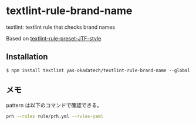 # textlint-rule-brand-name
textlint: textlint rule that checks brand names

Based on [textlint-rule-preset-JTF-style](https://github.com/textlint-ja/textlint-rule-preset-JTF-style)

## Installation

```
$ npm install textlint yas-okadatech/textlint-rule-brand-name --global
```

## メモ

pattern は以下のコマンドで確認できる。
```sh
prh --rules rule/prh.yml --rules-yaml
```
